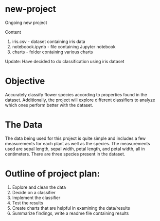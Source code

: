 # new-project
Ongoing new project



Content
1.  iris.csv - dataset containing iris data
2.  noteboook.ipynb - file containing Jupyter notebook
3.  charts - folder containing various charts


Update:  Have decided to do classification using iris dataset

# Objective
Accurately classify flower species according to properties found in the dataset.  Additionally, the project will explore different classifiers to analyze which ones perform better with the dataset.

# The Data
The data being used for this project is quite simple and includes a few measurements for each plant as well as the species.  The measurements used are sepal length, sepal width, petal length, and petal width, all in centimeters.  There are three species present in the dataset.

# Outline of project plan:
1.  Explore and clean the data
2.  Decide on a classifier 
3.  Implement the classifier
4.  Test the results
5.  Create charts that are helpful in examining the data/results
5.  Summarize findings, write a readme file containing results
